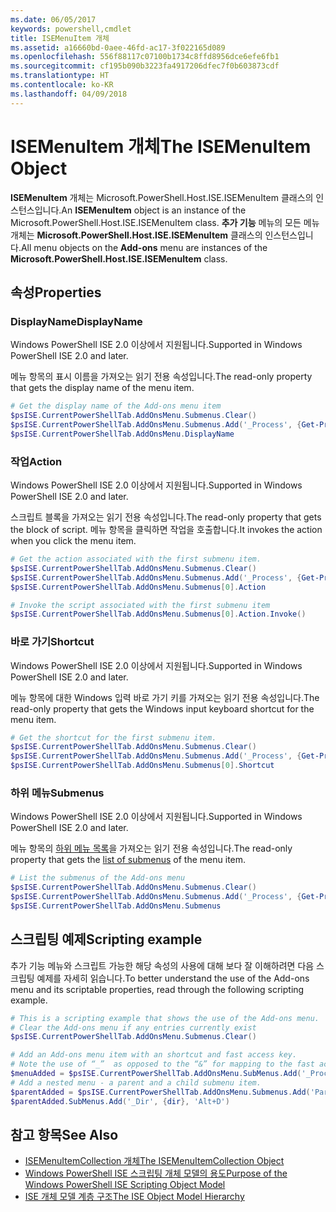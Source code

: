 ```yaml
---
ms.date: 06/05/2017
keywords: powershell,cmdlet
title: ISEMenuItem 개체
ms.assetid: a16660bd-0aee-46fd-ac17-3f022165d089
ms.openlocfilehash: 556f88117c07100b1734c8ffd8956dce6efe6fb1
ms.sourcegitcommit: cf195b090b3223fa4917206dfec7f0b603873cdf
ms.translationtype: HT
ms.contentlocale: ko-KR
ms.lasthandoff: 04/09/2018
---
```

# <a name="the-isemenuitem-object"></a><span data-ttu-id="7ade5-103">ISEMenuItem 개체</span><span class="sxs-lookup"><span data-stu-id="7ade5-103">The ISEMenuItem Object</span></span>

<span data-ttu-id="7ade5-104">**ISEMenuItem** 개체는 Microsoft.PowerShell.Host.ISE.ISEMenuItem 클래스의 인스턴스입니다.</span><span class="sxs-lookup"><span data-stu-id="7ade5-104">An **ISEMenuItem** object is an instance of the Microsoft.PowerShell.Host.ISE.ISEMenuItem class.</span></span> <span data-ttu-id="7ade5-105">**추가 기능** 메뉴의 모든 메뉴 개체는 **Microsoft.PowerShell.Host.ISE.ISEMenuItem** 클래스의 인스턴스입니다.</span><span class="sxs-lookup"><span data-stu-id="7ade5-105">All menu objects on the **Add-ons** menu are instances of the **Microsoft.PowerShell.Host.ISE.ISEMenuItem** class.</span></span>

## <a name="properties"></a><span data-ttu-id="7ade5-106">속성</span><span class="sxs-lookup"><span data-stu-id="7ade5-106">Properties</span></span>

### <a name="displayname"></a><span data-ttu-id="7ade5-107">DisplayName</span><span class="sxs-lookup"><span data-stu-id="7ade5-107">DisplayName</span></span>

<span data-ttu-id="7ade5-108">Windows PowerShell ISE 2.0 이상에서 지원됩니다.</span><span class="sxs-lookup"><span data-stu-id="7ade5-108">Supported in Windows PowerShell ISE 2.0 and later.</span></span>

<span data-ttu-id="7ade5-109">메뉴 항목의 표시 이름을 가져오는 읽기 전용 속성입니다.</span><span class="sxs-lookup"><span data-stu-id="7ade5-109">The read-only property that gets the display name of the menu item.</span></span>

```powershell
# Get the display name of the Add-ons menu item
$psISE.CurrentPowerShellTab.AddOnsMenu.Submenus.Clear()
$psISE.CurrentPowerShellTab.AddOnsMenu.Submenus.Add('_Process', {Get-Process}, 'Alt+P')
$psISE.CurrentPowerShellTab.AddOnsMenu.DisplayName
```

### <a name="action"></a><span data-ttu-id="7ade5-110">작업</span><span class="sxs-lookup"><span data-stu-id="7ade5-110">Action</span></span>

<span data-ttu-id="7ade5-111">Windows PowerShell ISE 2.0 이상에서 지원됩니다.</span><span class="sxs-lookup"><span data-stu-id="7ade5-111">Supported in Windows PowerShell ISE 2.0 and later.</span></span>

<span data-ttu-id="7ade5-112">스크립트 블록을 가져오는 읽기 전용 속성입니다.</span><span class="sxs-lookup"><span data-stu-id="7ade5-112">The read-only property that gets the block of script.</span></span> <span data-ttu-id="7ade5-113">메뉴 항목을 클릭하면 작업을 호출합니다.</span><span class="sxs-lookup"><span data-stu-id="7ade5-113">It invokes the action when you click the menu item.</span></span>

```powershell
# Get the action associated with the first submenu item.
$psISE.CurrentPowerShellTab.AddOnsMenu.Submenus.Clear()
$psISE.CurrentPowerShellTab.AddOnsMenu.Submenus.Add('_Process', {Get-Process}, 'Alt+P')
$psISE.CurrentPowerShellTab.AddOnsMenu.Submenus[0].Action

# Invoke the script associated with the first submenu item
$psISE.CurrentPowerShellTab.AddOnsMenu.Submenus[0].Action.Invoke()
```

### <a name="shortcut"></a><span data-ttu-id="7ade5-114">바로 가기</span><span class="sxs-lookup"><span data-stu-id="7ade5-114">Shortcut</span></span>

<span data-ttu-id="7ade5-115">Windows PowerShell ISE 2.0 이상에서 지원됩니다.</span><span class="sxs-lookup"><span data-stu-id="7ade5-115">Supported in Windows PowerShell ISE 2.0 and later.</span></span>

<span data-ttu-id="7ade5-116">메뉴 항목에 대한 Windows 입력 바로 가기 키를 가져오는 읽기 전용 속성입니다.</span><span class="sxs-lookup"><span data-stu-id="7ade5-116">The read-only property that gets the Windows input keyboard shortcut for the menu item.</span></span>

```powershell
# Get the shortcut for the first submenu item.
$psISE.CurrentPowerShellTab.AddOnsMenu.Submenus.Clear()
$psISE.CurrentPowerShellTab.AddOnsMenu.Submenus.Add('_Process', {Get-Process}, 'Alt+P')
$psISE.CurrentPowerShellTab.AddOnsMenu.Submenus[0].Shortcut
```

### <a name="submenus"></a><span data-ttu-id="7ade5-117">하위 메뉴</span><span class="sxs-lookup"><span data-stu-id="7ade5-117">Submenus</span></span>

<span data-ttu-id="7ade5-118">Windows PowerShell ISE 2.0 이상에서 지원됩니다.</span><span class="sxs-lookup"><span data-stu-id="7ade5-118">Supported in Windows PowerShell ISE 2.0 and later.</span></span>

<span data-ttu-id="7ade5-119">메뉴 항목의 [하위 메뉴 목록](The-ISEMenuItemCollection-Object.md)을 가져오는 읽기 전용 속성입니다.</span><span class="sxs-lookup"><span data-stu-id="7ade5-119">The read-only property that gets the [list of submenus](The-ISEMenuItemCollection-Object.md) of the menu item.</span></span>

```powershell
# List the submenus of the Add-ons menu
$psISE.CurrentPowerShellTab.AddOnsMenu.Submenus.Clear()
$psISE.CurrentPowerShellTab.AddOnsMenu.Submenus.Add('_Process', {Get-Process}, 'Alt+P')
$psISE.CurrentPowerShellTab.AddOnsMenu.Submenus
```

## <a name="scripting-example"></a><span data-ttu-id="7ade5-120">스크립팅 예제</span><span class="sxs-lookup"><span data-stu-id="7ade5-120">Scripting example</span></span>

<span data-ttu-id="7ade5-121">추가 기능 메뉴와 스크립트 가능한 해당 속성의 사용에 대해 보다 잘 이해하려면 다음 스크립팅 예제를 자세히 읽습니다.</span><span class="sxs-lookup"><span data-stu-id="7ade5-121">To better understand the use of the Add-ons menu and its scriptable properties, read through the following scripting example.</span></span>

```powershell
# This is a scripting example that shows the use of the Add-ons menu.
# Clear the Add-ons menu if any entries currently exist
$psISE.CurrentPowerShellTab.AddOnsMenu.Submenus.Clear()

# Add an Add-ons menu item with an shortcut and fast access key.
# Note the use of “_”  as opposed to the “&” for mapping to the fast access key letter for the menu item.
$menuAdded = $psISE.CurrentPowerShellTab.AddOnsMenu.SubMenus.Add('_Process', {Get-Process}, 'Alt+P')
# Add a nested menu - a parent and a child submenu item.
$parentAdded = $psISE.CurrentPowerShellTab.AddOnsMenu.Submenus.Add('Parent', $null, $null)
$parentAdded.SubMenus.Add('_Dir', {dir}, 'Alt+D')
```

## <a name="see-also"></a><span data-ttu-id="7ade5-122">참고 항목</span><span class="sxs-lookup"><span data-stu-id="7ade5-122">See Also</span></span>

- [<span data-ttu-id="7ade5-123">ISEMenuItemCollection 개체</span><span class="sxs-lookup"><span data-stu-id="7ade5-123">The ISEMenuItemCollection Object</span></span>](The-ISEMenuItemCollection-Object.md)
- [<span data-ttu-id="7ade5-124">Windows PowerShell ISE 스크립팅 개체 모델의 용도</span><span class="sxs-lookup"><span data-stu-id="7ade5-124">Purpose of the Windows PowerShell ISE Scripting Object Model</span></span>](Purpose-of-the-Windows-PowerShell-ISE-Scripting-Object-Model.md)
- [<span data-ttu-id="7ade5-125">ISE 개체 모델 계층 구조</span><span class="sxs-lookup"><span data-stu-id="7ade5-125">The ISE Object Model Hierarchy</span></span>](The-ISE-Object-Model-Hierarchy.md)